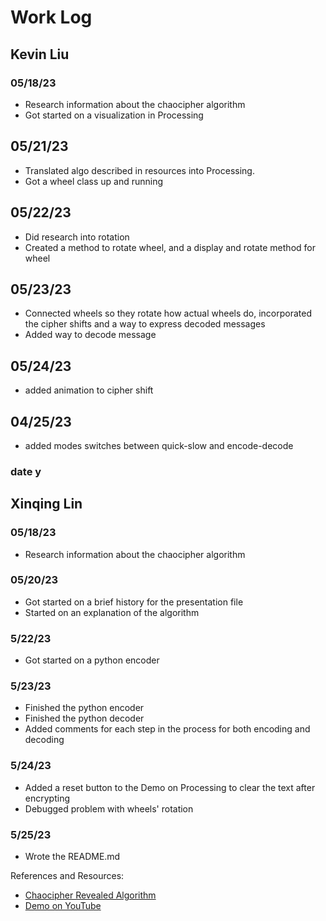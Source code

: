 # Work Log

## Kevin Liu

### 05/18/23

- Research information about the chaocipher algorithm
- Got started on a visualization in Processing

## 05/21/23

- Translated algo described in resources into Processing.
- Got a wheel class up and running

## 05/22/23

- Did research into rotation
- Created a method to rotate wheel, and a display and rotate method for 
wheel

## 05/23/23

- Connected wheels so they rotate how actual wheels do, incorporated the 
cipher shifts and a way to express decoded messages
- Added way to decode message

## 05/24/23
- added animation to cipher shift

## 04/25/23
- added modes switches between quick-slow and encode-decode
### date y


## Xinqing Lin

### 05/18/23

- Research information about the chaocipher algorithm

### 05/20/23

- Got started on a brief history for the presentation file
- Started on an explanation of the algorithm

### 5/22/23

- Got started on a python encoder

### 5/23/23

- Finished the python encoder
- Finished the python decoder
- Added comments for each step in the process for both encoding and decoding

### 5/24/23

- Added a reset button to the Demo on Processing to clear the text after encrypting
- Debugged problem with wheels' rotation

### 5/25/23

- Wrote the README.md

References and Resources:
- [Chaocipher Revealed Algorithm](http://www.chaocipher.com/ActualChaocipher/Chaocipher-Revealed-Algorithm.pdf)
- [Demo on YouTube](https://www.youtube.com/watch?v=0tL9A69olRc)
